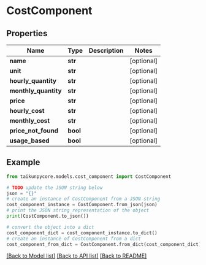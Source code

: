 # CostComponent


## Properties

Name | Type | Description | Notes
------------ | ------------- | ------------- | -------------
**name** | **str** |  | [optional] 
**unit** | **str** |  | [optional] 
**hourly_quantity** | **str** |  | [optional] 
**monthly_quantity** | **str** |  | [optional] 
**price** | **str** |  | [optional] 
**hourly_cost** | **str** |  | [optional] 
**monthly_cost** | **str** |  | [optional] 
**price_not_found** | **bool** |  | [optional] 
**usage_based** | **bool** |  | [optional] 

## Example

```python
from taikunpycore.models.cost_component import CostComponent

# TODO update the JSON string below
json = "{}"
# create an instance of CostComponent from a JSON string
cost_component_instance = CostComponent.from_json(json)
# print the JSON string representation of the object
print(CostComponent.to_json())

# convert the object into a dict
cost_component_dict = cost_component_instance.to_dict()
# create an instance of CostComponent from a dict
cost_component_from_dict = CostComponent.from_dict(cost_component_dict)
```
[[Back to Model list]](../README.md#documentation-for-models) [[Back to API list]](../README.md#documentation-for-api-endpoints) [[Back to README]](../README.md)


